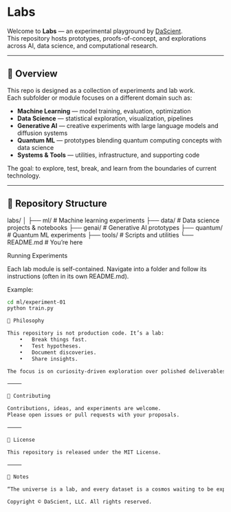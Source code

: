 # Labs

Welcome to **Labs** — an experimental playground by [DaScient](https://github.com/DaScient).  
This repository hosts prototypes, proofs-of-concept, and explorations across AI, data science, and computational research.

---

## 🚀 Overview

This repo is designed as a collection of experiments and lab work.  
Each subfolder or module focuses on a different domain such as:

- **Machine Learning** — model training, evaluation, optimization
- **Data Science** — statistical exploration, visualization, pipelines
- **Generative AI** — creative experiments with large language models and diffusion systems
- **Quantum ML** — prototypes blending quantum computing concepts with data science
- **Systems & Tools** — utilities, infrastructure, and supporting code

The goal: to explore, test, break, and learn from the boundaries of current technology.

---

## 📂 Repository Structure
labs/
│
├── ml/            # Machine learning experiments
├── data/          # Data science projects & notebooks
├── genai/         # Generative AI prototypes
├── quantum/       # Quantum ML experiments
├── tools/         # Scripts and utilities
└── README.md      # You’re here

Running Experiments

Each lab module is self-contained.
Navigate into a folder and follow its instructions (often in its own README.md).

Example:
```bash
cd ml/experiment-01
python train.py

🧪 Philosophy

This repository is not production code. It’s a lab:
	•	Break things fast.
	•	Test hypotheses.
	•	Document discoveries.
	•	Share insights.

The focus is on curiosity-driven exploration over polished deliverables.

⸻

🤝 Contributing

Contributions, ideas, and experiments are welcome.
Please open issues or pull requests with your proposals.

⸻

📜 License

This repository is released under the MIT License.

⸻

🌌 Notes

“The universe is a lab, and every dataset is a cosmos waiting to be explored.”

Copyright ©️ DaScient, LLC. All rights reserved. 

